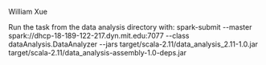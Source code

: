 William Xue

Run the task from the data analysis directory with: spark-submit --master spark://dhcp-18-189-122-217.dyn.mit.edu:7077 --class dataAnalysis.DataAnalyzer --jars target/scala-2.11/data_analysis_2.11-1.0.jar target/scala-2.11/data_analysis-assembly-1.0-deps.jar
